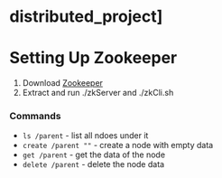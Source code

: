 # distributed_project]

# Setting Up Zookeeper
1. Download [Zookeeper](https://zookeeper.apache.org/releases.html)
2. Extract and run ./zkServer and ./zkCli.sh

### Commands
- `ls /parent` - list all ndoes under it
- `create /parent ""` - create a node with empty data
- `get /parent` - get the data of the node
- `delete /parent` - delete the node data
